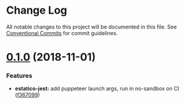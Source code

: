 # Change Log

All notable changes to this project will be documented in this file.
See [Conventional Commits](https://conventionalcommits.org) for commit guidelines.

# [0.1.0](https://github.com/unic/estatico-nou/tree/master/packages/estatico-jest/compare/@unic/estatico-jest@0.0.2...@unic/estatico-jest@0.1.0) (2018-11-01)


### Features

* **estatico-jest:** add puppeteer launch args, run in no-sandbox on CI ([f367099](https://github.com/unic/estatico-nou/tree/master/packages/estatico-jest/commit/f367099))
